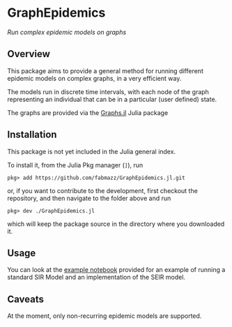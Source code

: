 # GraphEpidemics

*Run complex epidemic models on graphs*

## Overview

This package aims to provide a general method for running different epidemic models on complex graphs, in a very efficient way. 

The models run in discrete time intervals, with each node of the graph representing an individual that can be in a particular (user defined) state.

The graphs are provided via the [Graphs.jl](https://github.com/JuliaGraphs/Graphs.jl) Julia package

## Installation

This package is not yet included in the Julia general index.

To install it, from the Julia Pkg manager (`]`), run
```
pkg> add https://github.com/fabmazz/GraphEpidemics.jl.git
```
or, if you want to contribute to the development, first checkout the repository, and then navigate to the folder above and run 
```
pkg> dev ./GraphEpidemics.jl
```
which will keep the package source in the directory where you downloaded it.

## Usage

You can look at the [example notebook](https://github.com/fabmazz/GraphEpidemics.jl/blob/main/example/Models_example.ipynb) provided for an example of running a standard SIR Model and an implementation of the SEIR model.

## Caveats

At the moment, only non-recurring epidemic models are supported.
